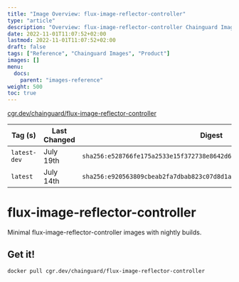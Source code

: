 ```yaml
---
title: "Image Overview: flux-image-reflector-controller"
type: "article"
description: "Overview: flux-image-reflector-controller Chainguard Image"
date: 2022-11-01T11:07:52+02:00
lastmod: 2022-11-01T11:07:52+02:00
draft: false
tags: ["Reference", "Chainguard Images", "Product"]
images: []
menu:
  docs:
    parent: "images-reference"
weight: 500
toc: true
---
```


[cgr.dev/chainguard/flux-image-reflector-controller](https://github.com/chainguard-images/images/tree/main/images/flux-image-reflector-controller)

| Tag (s)       | Last Changed | Digest                                                                    |
|---------------|--------------|---------------------------------------------------------------------------|
|  `latest-dev` | July 19th    | `sha256:e528766fe175a2533e15f372738e8642d6ebac82f9d8fa43cea8bbcae9c9bb35` |
|  `latest`     | July 14th    | `sha256:e920563809cbeab2fa7dbab823c07d8d1ab9bc00147ba0fcf80d3f56cdf7970b` |

# flux-image-reflector-controller

Minimal flux-image-reflector-controller images with nightly builds.

## Get it!

```shell
docker pull cgr.dev/chainguard/flux-image-reflector-controller
```
